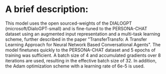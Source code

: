 # A brief description:
This model uses the open sourced-weights of the DIALOGPT (microsoft/DialoGPT-small) and is fine-tuned to the PERSONA-CHAT dataset using an augmented input representation and a multi-task learning scheme, further described in the paper "TransferTransfo: A Transfer Learning Approach for Neural Network Based Conversational Agents". The model finetunes quickly to the PERSONA-CHAT dataset and 5 epochs of training was sufficient. A batch size of 4 and accumulated gradients over 8 iterations are used, resulting in the effective batch size of 32. In addition, the Adam optimization scheme with a learning rate of 6e-5 is used.